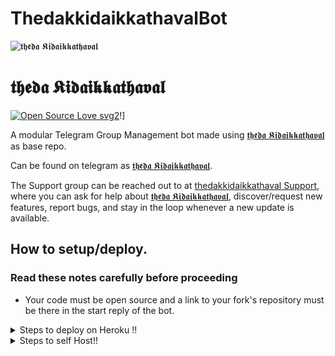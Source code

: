 # ThedakkidaikkathavalBot
![𝖙𝖍𝖊𝖉𝖆 𝕶𝖎𝖉𝖆𝖎𝖐𝖐𝖆𝖙𝖍𝖆𝖛𝖆𝖑](https://images.hdqwalls.com/wallpapers/agent-cat-girl-4k-jw.jpg)
# 𝖙𝖍𝖊𝖉𝖆 𝕶𝖎𝖉𝖆𝖎𝖐𝖐𝖆𝖙𝖍𝖆𝖛𝖆𝖑
[![Open Source Love svg2](https://badges.frapsoft.com/os/v2/open-source.svg?v=103)](https://github.com/ellerbrock/open-source-badges/)!]


A modular Telegram Group Management bot made using [𝖙𝖍𝖊𝖉𝖆 𝕶𝖎𝖉𝖆𝖎𝖐𝖐𝖆𝖙𝖍𝖆𝖛𝖆𝖑](https://t.me/thedakkidaikkathaval_bot) as base repo.

Can be found on telegram as [𝖙𝖍𝖊𝖉𝖆 𝕶𝖎𝖉𝖆𝖎𝖐𝖐𝖆𝖙𝖍𝖆𝖛𝖆𝖑](https://t.me/thedakkidaikkathaval_bot).

The Support group can be reached out to at [thedakkidaikkathaval Support](https://t.me/rakis_support), where you can ask for help about [𝖙𝖍𝖊𝖉𝖆 𝕶𝖎𝖉𝖆𝖎𝖐𝖐𝖆𝖙𝖍𝖆𝖛𝖆𝖑](https://t.me/thedakkidaikkathaval_bot), discover/request new features, report bugs, and stay in the loop whenever a new update is available. 

## How to setup/deploy.

### Read these notes carefully before proceeding 
 - Your code must be open source and a link to your fork's repository must be there in the start reply of the bot.

<details>
  <summary>Steps to deploy on Heroku !!</summary>

```
Fill in all the details, Deploy!
Now go to https://dashboard.heroku.com/apps/(app-name)/resources ( Replace (app-name) with your app name )
REMEMBER: Turn on worker dyno (Don't worry It's free :D) & Webhook
Now send the bot /start, If it doesn't respond go to https://dashboard.heroku.com/apps/(app-name)/settings and remove webhook and port.
```

  [![Deploy](https://www.herokucdn.com/deploy/button.svg)](https://heroku.com/deploy?template=https://github.com/rajeshrakis/thedakkidaikkathava.git)

</details>  
<details>
  <summary>Steps to self Host!! </summary>

  ## Setting up the bot (Read this before trying to use!):
Please make sure to use python3.6, as I cannot guarantee everything will work as expected on older Python versions!
This is because markdown parsing is done by iterating through a dict, which is ordered by default in 3.6.

  ### Configuration

There are two possible ways of configuring your bot: a config.py file, or ENV variables.

The preferred version is to use a `config.py` file, as it makes it easier to see all your settings grouped together.
This file should be placed in your `SungJinWoo` folder, alongside the `__main__.py` file. 
This is where your bot token will be loaded from, as well as your database URI (if you're using a database), and most of
your other settings.

It is recommended to import sample_config and extend the Config class, as this will ensure your config contains all
defaults set in the sample_config, hence making it easier to upgrade.

An example `config.py` file could be:
```
from ThedakkidaikkathavalBot.sample_config import Config

class Development(Config):
    OWNER_ID = 1281282633  # your telegram ID
    OWNER_USERNAME = "rajeshrakis"  # your telegram username
    API_KEY = "your bot api key"  # your api key, as provided by the @botfather
    SQLALCHEMY_DATABASE_URI = 'postgresql://username:password@localhost:5432/database'  # sample db credentials
    JOIN_LOGGER = '-1001583803480' # some group chat that your bot is a member of
    USE_JOIN_LOGGER = True
    DRAGONS = [1281282633, 2021138895]  # List of id's for users which have sudo access to the bot.
    LOAD = []
    NO_LOAD = ['translation']
```

If you can't have a config.py file (EG on Heroku), it is also possible to use environment variables.
So just go and read the config sample file. 

  ### Python dependencies

Install the necessary Python dependencies by moving to the project directory and running:

`pip3 install -r requirements.txt`.

This will install all the necessary python packages.

  ### Database

If you wish to use a database-dependent module (eg: locks, notes, userinfo, users, filters, welcomes),
you'll need to have a database installed on your system. I use Postgres, so I recommend using it for optimal compatibility.

In the case of Postgres, this is how you would set up a database on a Debian/ubuntu system. Other distributions may vary.

- install postgresql:

`sudo apt-get update && sudo apt-get install postgresql`

- change to the Postgres user:

`sudo su - postgres`

- create a new database user (change YOUR_USER appropriately):

`createuser -P -s -e YOUR_USER`

This will be followed by you need to input your password.

- create a new database table:

`createdb -O YOUR_USER YOUR_DB_NAME`

Change YOUR_USER and YOUR_DB_NAME appropriately.

- finally:

`psql YOUR_DB_NAME -h YOUR_HOST YOUR_USER`

This will allow you to connect to your database via your terminal.
By default, YOUR_HOST should be 0.0.0.0:5432.

You should now be able to build your database URI. This will be:

`sqldbtype://username:pw@hostname:port/db_name`

Replace sqldbtype with whichever DB you're using (eg Postgres, MySQL, SQLite, etc)
repeat for your username, password, hostname (localhost?), port (5432?), and DB name.

  ## Modules
   ### Setting load order.

The module load order can be changed via the `LOAD` and `NO_LOAD` configuration settings.
These should both represent lists.

If `LOAD` is an empty list, all modules in `modules/` will be selected for loading by default.

If `NO_LOAD` is not present or is an empty list, all modules selected for loading will be loaded.

If a module is in both `LOAD` and `NO_LOAD`, the module will not be loaded - `NO_LOAD` takes priority.

   ### Creating your own modules.

Creating a module has been simplified as much as possible - but do not hesitate to suggest further simplification.

All that is needed is that your .py file is in the modules folder.

To add commands, make sure to import the dispatcher via

`from ThedakkidaikkathavalBot import dispatcher`.

You can then add commands using the usual

`dispatcher.add_handler()`.

Assigning the `__help__` variable to a string describing this modules' available
commands will allow the bot to load it and add the documentation for
your module to the `/help` command. Setting the `__mod_name__` variable will also allow you to use a nicer, user-friendly name for a module.

The `__migrate__()` function is used for migrating chats - when a chat is upgraded to a supergroup, the ID changes, so 
it is necessary to migrate it in the DB.

The `__stats__()` function is for retrieving module statistics, eg number of users, number of chats. This is accessed 
through the `/stats` command, which is only available to the bot owner.

## Starting the bot.

Once you've set up your database and your configuration is complete, simply run the bat file(if on windows) or run (Linux):

`python3 -m ThedakkidaikkathavalBot`

You can use [nssm](https://nssm.cc/usage) to install the bot as service on windows and set it to restart on /gitpull 
Make sure to edit the start and restart bats to your needs. 
Note: the restart bat requires that User account control be disabled.


## How to setup on Heroku 
For starters click on this button 

[![Deploy](https://www.herokucdn.com/deploy/button.svg)](https://heroku.com/deploy?template=https://github.com/rajeshrakis/thedakkidaikathaval.git) 


## Credits
The bot is based on the original work done by [Hirojazz](https://github.com/rajeshrakis) also futher development done by 𝖙𝖍𝖊𝖉𝖆 𝕶𝖎𝖉𝖆𝖎𝖐𝖐𝖆𝖙𝖍𝖆𝖛𝖆𝖑 creator.
This repo was just revamped to suit an Anime-centric community. All original credits go to Paul and his dedication, Without his efforts, this fork would not have been possible!


